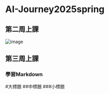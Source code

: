 # AI-Journey2025spring
## 第二周上課
![image](https://github.com/user-attachments/assets/0a784fd5-dbdf-425c-90a9-d0925ce6398d)
## 第三周上課
### 學習Markdown
#大標題 ##中標題 ###小標題
